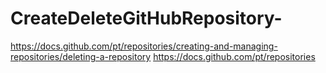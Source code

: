 # CreateDeleteGitHubRepository-
https://docs.github.com/pt/repositories/creating-and-managing-repositories/deleting-a-repository
https://docs.github.com/pt/repositories
